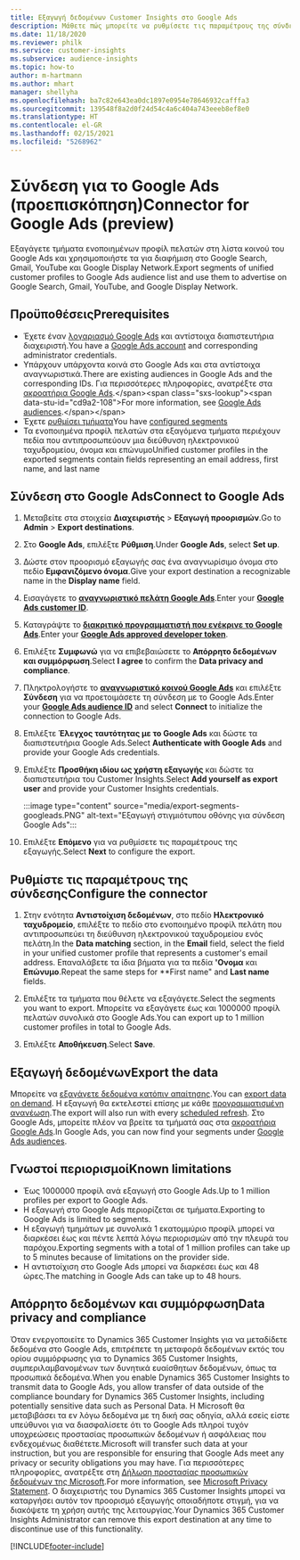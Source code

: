 ```yaml
---
title: Εξαγωγή δεδομένων Customer Insights στο Google Ads
description: Μάθετε πώς μπορείτε να ρυθμίσετε τις παραμέτρους της σύνδεσης στο Google Ads.
ms.date: 11/18/2020
ms.reviewer: philk
ms.service: customer-insights
ms.subservice: audience-insights
ms.topic: how-to
author: m-hartmann
ms.author: mhart
manager: shellyha
ms.openlocfilehash: ba7c82e643ea0dc1897e0954e78646932cafffa3
ms.sourcegitcommit: 139548f8a2d0f24d54c4a6c404a743eeeb8ef8e0
ms.translationtype: HT
ms.contentlocale: el-GR
ms.lasthandoff: 02/15/2021
ms.locfileid: "5268962"
---
```

# <a name="connector-for-google-ads-preview"></a><span data-ttu-id="cd9a2-103">Σύνδεση για το Google Ads (προεπισκόπηση)</span><span class="sxs-lookup"><span data-stu-id="cd9a2-103">Connector for Google Ads (preview)</span></span>

<span data-ttu-id="cd9a2-104">Εξαγάγετε τμήματα ενοποιημένων προφίλ πελατών στη λίστα κοινού του Google Ads και χρησιμοποιήστε τα για διαφήμιση στο Google Search, Gmail, YouTube και Google Display Network.</span><span class="sxs-lookup"><span data-stu-id="cd9a2-104">Export segments of unified customer profiles to Google Ads audience list and use them to advertise on Google Search, Gmail, YouTube, and Google Display Network.</span></span> 

## <a name="prerequisites"></a><span data-ttu-id="cd9a2-105">Προϋποθέσεις</span><span class="sxs-lookup"><span data-stu-id="cd9a2-105">Prerequisites</span></span>

-   <span data-ttu-id="cd9a2-106">Έχετε έναν [λογαριασμό Google Ads](https://ads.google.com/) και αντίστοιχα διαπιστευτήρια διαχειριστή.</span><span class="sxs-lookup"><span data-stu-id="cd9a2-106">You have a [Google Ads account](https://ads.google.com/) and corresponding administrator credentials.</span></span>
-   <span data-ttu-id="cd9a2-107">Υπάρχουν υπάρχοντα κοινά στο Google Ads και στα αντίστοιχα αναγνωριστικά.</span><span class="sxs-lookup"><span data-stu-id="cd9a2-107">There are existing audiences in Google Ads and the corresponding IDs.</span></span> <span data-ttu-id="cd9a2-108">Για περισσότερες πληροφορίες, ανατρέξτε στα [ακροατήρια Google Ads](https://support.google.com/google-ads/answer/7558048?hl=en#:~:text=Audience%20lists%20is%20a%20section,Display%20Network%20through%20remarketing%20campaigns.).</span><span class="sxs-lookup"><span data-stu-id="cd9a2-108">For more information, see [Google Ads audiences](https://support.google.com/google-ads/answer/7558048?hl=en#:~:text=Audience%20lists%20is%20a%20section,Display%20Network%20through%20remarketing%20campaigns.).</span></span>
-   <span data-ttu-id="cd9a2-109">Έχετε [ρυθμίσει τμήματα](segments.md)</span><span class="sxs-lookup"><span data-stu-id="cd9a2-109">You have [configured segments](segments.md)</span></span>
-   <span data-ttu-id="cd9a2-110">Τα ενοποιημένα προφίλ πελατών στα εξαγόμενα τμήματα περιέχουν πεδία που αντιπροσωπεύουν μια διεύθυνση ηλεκτρονικού ταχυδρομείου, όνομα και επώνυμο</span><span class="sxs-lookup"><span data-stu-id="cd9a2-110">Unified customer profiles in the exported segments contain fields representing an email address, first name, and last name</span></span>

## <a name="connect-to-google-ads"></a><span data-ttu-id="cd9a2-111">Σύνδεση στο Google Ads</span><span class="sxs-lookup"><span data-stu-id="cd9a2-111">Connect to Google Ads</span></span>

1. <span data-ttu-id="cd9a2-112">Μεταβείτε στα στοιχεία **Διαχειριστής** > **Εξαγωγή προορισμών**.</span><span class="sxs-lookup"><span data-stu-id="cd9a2-112">Go to **Admin** > **Export destinations**.</span></span>

1. <span data-ttu-id="cd9a2-113">Στο **Google Ads**, επιλέξτε **Ρύθμιση**.</span><span class="sxs-lookup"><span data-stu-id="cd9a2-113">Under **Google Ads**, select **Set up**.</span></span>

1. <span data-ttu-id="cd9a2-114">Δώστε στον προορισμό εξαγωγής σας ένα αναγνωρίσιμο όνομα στο πεδίο **Εμφανιζόμενο όνομα**.</span><span class="sxs-lookup"><span data-stu-id="cd9a2-114">Give your export destination a recognizable name in the **Display name** field.</span></span>

1. <span data-ttu-id="cd9a2-115">Εισαγάγετε το **[αναγνωριστικό πελάτη Google Ads](https://support.google.com/google-ads/answer/1704344)**.</span><span class="sxs-lookup"><span data-stu-id="cd9a2-115">Enter your **[Google Ads customer ID](https://support.google.com/google-ads/answer/1704344)**.</span></span>

1. <span data-ttu-id="cd9a2-116">Καταγράψτε το **[διακριτικό προγραμματιστή που ενέκρινε το Google Ads](https://developers.google.com/google-ads/api/docs/first-call/dev-token)**.</span><span class="sxs-lookup"><span data-stu-id="cd9a2-116">Enter your **[Google Ads approved developer token](https://developers.google.com/google-ads/api/docs/first-call/dev-token)**.</span></span>

1. <span data-ttu-id="cd9a2-117">Επιλέξτε **Συμφωνώ** για να επιβεβαιώσετε το **Απόρρητο δεδομένων και συμμόρφωση**.</span><span class="sxs-lookup"><span data-stu-id="cd9a2-117">Select **I agree** to confirm the **Data privacy and compliance**.</span></span>

1. <span data-ttu-id="cd9a2-118">Πληκτρολογήστε το **[αναγνωριστικό κοινού Google Ads](https://support.google.com/google-ads/answer/7558048?hl=en#:~:text=Audience%20lists%20is%20a%20section,Display%20Network%20through%20remarketing%20campaigns.)** και επιλέξτε **Σύνδεση** για να προετοιμάσετε τη σύνδεση με το Google Ads.</span><span class="sxs-lookup"><span data-stu-id="cd9a2-118">Enter your **[Google Ads audience ID](https://support.google.com/google-ads/answer/7558048?hl=en#:~:text=Audience%20lists%20is%20a%20section,Display%20Network%20through%20remarketing%20campaigns.)** and select **Connect** to initialize the connection to Google Ads.</span></span>

1. <span data-ttu-id="cd9a2-119">Επιλέξτε **Έλεγχος ταυτότητας με το Google Ads** και δώστε τα διαπιστευτήρια Google Ads.</span><span class="sxs-lookup"><span data-stu-id="cd9a2-119">Select **Authenticate with Google Ads** and provide your Google Ads credentials.</span></span>

1. <span data-ttu-id="cd9a2-120">Επιλέξτε **Προσθήκη ιδίου ως χρήστη εξαγωγής** και δώστε τα διαπιστευτήρια του Customer Insights.</span><span class="sxs-lookup"><span data-stu-id="cd9a2-120">Select **Add yourself as export user** and provide your Customer Insights credentials.</span></span>

   :::image type="content" source="media/export-segments-googleads.PNG" alt-text="Εξαγωγή στιγμιότυπου οθόνης για σύνδεση Google Ads":::

1. <span data-ttu-id="cd9a2-122">Επιλέξτε **Επόμενο** για να ρυθμίσετε τις παραμέτρους της εξαγωγής.</span><span class="sxs-lookup"><span data-stu-id="cd9a2-122">Select **Next** to configure the export.</span></span>

## <a name="configure-the-connector"></a><span data-ttu-id="cd9a2-123">Ρυθμίστε τις παραμέτρους της σύνδεσης</span><span class="sxs-lookup"><span data-stu-id="cd9a2-123">Configure the connector</span></span>

1. <span data-ttu-id="cd9a2-124">Στην ενότητα **Αντιστοίχιση δεδομένων**, στο πεδίο **Ηλεκτρονικό ταχυδρομείο**, επιλέξτε το πεδίο στο ενοποιημένο προφίλ πελάτη που αντιπροσωπεύει τη διεύθυνση ηλεκτρονικού ταχυδρομείου ενός πελάτη.</span><span class="sxs-lookup"><span data-stu-id="cd9a2-124">In the **Data matching** section, in the **Email** field, select the field in your unified customer profile that represents a customer's email address.</span></span> <span data-ttu-id="cd9a2-125">Επαναλάβετε τα ίδια βήματα για τα πεδία **'Ονομα** και **Επώνυμο**.</span><span class="sxs-lookup"><span data-stu-id="cd9a2-125">Repeat the same steps for \*\*First name" and **Last name** fields.</span></span>

1. <span data-ttu-id="cd9a2-126">Επιλέξτε τα τμήματα που θέλετε να εξαγάγετε.</span><span class="sxs-lookup"><span data-stu-id="cd9a2-126">Select the segments you want to export.</span></span> <span data-ttu-id="cd9a2-127">Μπορείτε να εξαγάγετε έως και 1000000 προφίλ πελατών συνολικά στο Google Ads.</span><span class="sxs-lookup"><span data-stu-id="cd9a2-127">You can export up to 1 million customer profiles in total to Google Ads.</span></span>

1. <span data-ttu-id="cd9a2-128">Επιλέξτε **Αποθήκευση**.</span><span class="sxs-lookup"><span data-stu-id="cd9a2-128">Select **Save**.</span></span>

## <a name="export-the-data"></a><span data-ttu-id="cd9a2-129">Εξαγωγή δεδομένων</span><span class="sxs-lookup"><span data-stu-id="cd9a2-129">Export the data</span></span>

<span data-ttu-id="cd9a2-130">Μπορείτε να [εξαγάγετε δεδομένα κατόπιν απαίτησης](export-destinations.md).</span><span class="sxs-lookup"><span data-stu-id="cd9a2-130">You can [export data on demand](export-destinations.md).</span></span> <span data-ttu-id="cd9a2-131">Η εξαγωγή θα εκτελεστεί επίσης με κάθε [προγραμματισμένη ανανέωση](system.md#schedule-tab).</span><span class="sxs-lookup"><span data-stu-id="cd9a2-131">The export will also run with every [scheduled refresh](system.md#schedule-tab).</span></span> <span data-ttu-id="cd9a2-132">Στο Google Ads, μπορείτε πλέον να βρείτε τα τμήματά σας στα [ακροατήρια Google Ads](https://support.google.com/google-ads/answer/7558048?hl=en/).</span><span class="sxs-lookup"><span data-stu-id="cd9a2-132">In Google Ads, you can now find your segments under [Google Ads audiences](https://support.google.com/google-ads/answer/7558048?hl=en/).</span></span>

## <a name="known-limitations"></a><span data-ttu-id="cd9a2-133">Γνωστοί περιορισμοί</span><span class="sxs-lookup"><span data-stu-id="cd9a2-133">Known limitations</span></span>

- <span data-ttu-id="cd9a2-134">Έως 1000000 προφίλ ανά εξαγωγή στο Google Ads.</span><span class="sxs-lookup"><span data-stu-id="cd9a2-134">Up to 1 million profiles per export to Google Ads.</span></span>
- <span data-ttu-id="cd9a2-135">Η εξαγωγή στο Google Ads περιορίζεται σε τμήματα.</span><span class="sxs-lookup"><span data-stu-id="cd9a2-135">Exporting to Google Ads is limited to segments.</span></span>
- <span data-ttu-id="cd9a2-136">Η εξαγωγή τμημάτων με συνολικά 1 εκατομμύριο προφίλ μπορεί να διαρκέσει έως και πέντε λεπτά λόγω περιορισμών από την πλευρά του παρόχου.</span><span class="sxs-lookup"><span data-stu-id="cd9a2-136">Exporting segments with a total of 1 million profiles can take up to 5 minutes because of limitations on the provider side.</span></span> 
- <span data-ttu-id="cd9a2-137">Η αντιστοίχιση στο Google Ads μπορεί να διαρκέσει έως και 48 ώρες.</span><span class="sxs-lookup"><span data-stu-id="cd9a2-137">The matching in Google Ads can take up to 48 hours.</span></span>

## <a name="data-privacy-and-compliance"></a><span data-ttu-id="cd9a2-138">Απόρρητο δεδομένων και συμμόρφωση</span><span class="sxs-lookup"><span data-stu-id="cd9a2-138">Data privacy and compliance</span></span>

<span data-ttu-id="cd9a2-139">Όταν ενεργοποιείτε το Dynamics 365 Customer Insights για να μεταδίδετε δεδομένα στο Google Ads, επιτρέπετε τη μεταφορά δεδομένων εκτός του ορίου συμμόρφωσης για το Dynamics 365 Customer Insights, συμπεριλαμβανομένων των δυνητικά ευαίσθητων δεδομένων, όπως τα προσωπικά δεδομένα.</span><span class="sxs-lookup"><span data-stu-id="cd9a2-139">When you enable Dynamics 365 Customer Insights to transmit data to Google Ads, you allow transfer of data outside of the compliance boundary for Dynamics 365 Customer Insights, including potentially sensitive data such as Personal Data.</span></span> <span data-ttu-id="cd9a2-140">Η Microsoft θα μεταβιβάσει τα εν λόγω δεδομένα με τη δική σας οδηγία, αλλά εσείς είστε υπεύθυνοι για να διασφαλίσετε ότι το Google Ads πληροί τυχόν υποχρεώσεις προστασίας προσωπικών δεδομένων ή ασφάλειας που ενδεχομένως διαθέτετε.</span><span class="sxs-lookup"><span data-stu-id="cd9a2-140">Microsoft will transfer such data at your instruction, but you are responsible for ensuring that Google Ads meet any privacy or security obligations you may have.</span></span> <span data-ttu-id="cd9a2-141">Για περισσότερες πληροφορίες, ανατρέξτε στη [Δήλωση προστασίας προσωπικών δεδομένων της Microsoft](https://go.microsoft.com/fwlink/?linkid=396732).</span><span class="sxs-lookup"><span data-stu-id="cd9a2-141">For more information, see [Microsoft Privacy Statement](https://go.microsoft.com/fwlink/?linkid=396732).</span></span>
<span data-ttu-id="cd9a2-142">Ο διαχειριστής του Dynamics 365 Customer Insights μπορεί να καταργήσει αυτόν τον προορισμό εξαγωγής οποιαδήποτε στιγμή, για να διακόψετε τη χρήση αυτής της λειτουργίας.</span><span class="sxs-lookup"><span data-stu-id="cd9a2-142">Your Dynamics 365 Customer Insights Administrator can remove this export destination at any time to discontinue use of this functionality.</span></span>


[!INCLUDE[footer-include](../includes/footer-banner.md)]